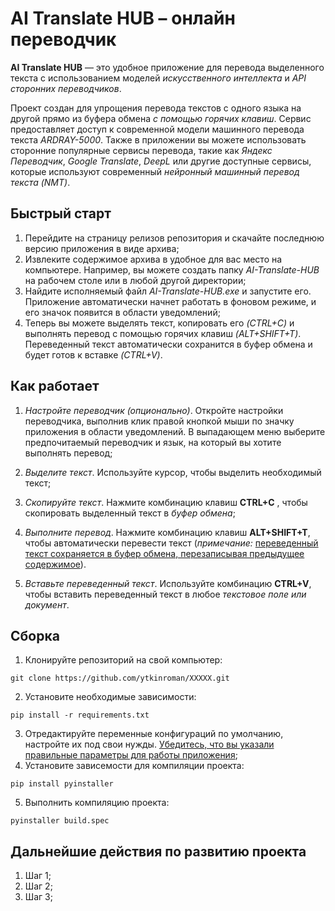 # AI Translate HUB – онлайн переводчик

**AI Translate HUB** — это удобное приложение для перевода выделенного текста с использованием моделей *искусственного интеллекта* и *API сторонних переводчиков*. 

Проект создан для упрощения перевода текстов с одного языка на другой прямо из буфера обмена *с помощью горячих клавиш*. Сервис предоставляет доступ к современной модели машинного перевода текста *ARDRAY-5000*. Также в приложении вы можете использовать сторонние популярные сервисы перевода, такие как *Яндекс Переводчик*, *Google Translate*, *DeepL* или другие доступные сервисы, которые используют современный *нейронный машинный перевод текста (NMT)*.

## Быстрый старт
1. Перейдите на страницу релизов репозитория и скачайте последнюю версию приложения в виде архива;
2. Извлеките содержимое архива в удобное для вас место на компьютере. Например, вы можете создать папку *AI-Translate-HUB* на рабочем столе или в любой другой директории;
3. Найдите исполняемый файл *AI-Translate-HUB.exe* и запустите его. Приложение автоматически начнет работать в фоновом режиме, и его значок появится в области уведомлений;
4. Теперь вы можете выделять текст, копировать его *(CTRL+C)* и выполнять перевод с помощью горячих клавиш *(ALT+SHIFT+T)*. Переведенный текст автоматически сохранится в буфер обмена и будет готов к вставке *(CTRL+V)*.

## Как работает
1. *Настройте переводчик (опционально)*. Откройте настройки переводчика, выполнив клик правой кнопкой мыши по значку приложения в области уведомлений. В выпадающем меню выберите предпочитаемый переводчик и язык, на который вы хотите выполнять перевод;

2. *Выделите текст*. Используйте курсор, чтобы выделить необходимый текст;

3. *Скопируйте текст*. Нажмите комбинацию клавиш **CTRL+C** , чтобы скопировать выделенный текст в *буфер обмена*;

4. *Выполните перевод*. Нажмите комбинацию клавиш **ALT+SHIFT+T**, чтобы автоматически перевести текст (*примечание:* <ins>переведенный текст сохраняется в буфер обмена, перезаписывая предыдущее содержимое</ins>).

5. *Вставьте переведенный текст*. Используйте комбинацию **CTRL+V**, чтобы вставить переведенный текст в любое *текстовое поле или документ*.

## Сборка
1. Клонируйте репозиторий на свой компьютер:
```
git clone https://github.com/ytkinroman/XXXXX.git
```
2. Установите необходимые зависимости:
```
pip install -r requirements.txt
```
3. Отредактируйте переменные конфигураций по умолчанию, настройте их под свои нужды. <ins>Убедитесь, что вы указали правильные параметры для работы приложения</ins>;
4. Установите зависемости для компиляции проекта:
```
pip install pyinstaller
```
5. Выполнить компиляцию проекта:
```
pyinstaller build.spec
```

## Дальнейшие действия по развитию проекта
1. Шаг 1;
2. Шаг 2;
3. Шаг 3;
